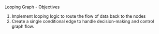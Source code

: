 Looping Graph - Objectives
1. Implement looping logic to route the flow of data back to the nodes
2. Create a single conditional edge to handle decision-making and control graph flow.
